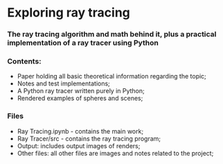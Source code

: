 
# Exploring ray tracing
### The ray tracing algorithm and math behind it, plus a practical implementation of a ray tracer using Python

### Contents:
- Paper holding all basic theoretical information regarding the topic;
- Notes and test implementations;
- A Python ray tracer written purely in Python;
- Rendered examples of spheres and scenes;

### Files
- Ray Tracing.ipynb - contains the main work;
- Ray Tracer/src - contains the ray tracing program;
- Output: includes output images of renders;
- Other files: all other files are images and notes related to the project;